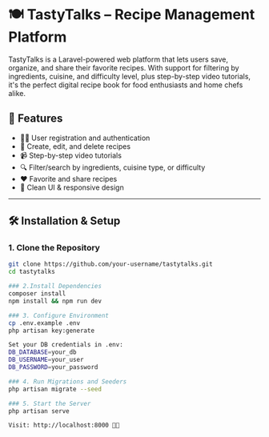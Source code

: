 # 🍽️ TastyTalks – Recipe Management Platform

TastyTalks is a Laravel-powered web platform that lets users save, organize, and share their favorite recipes. With support for filtering by ingredients, cuisine, and difficulty level, plus step-by-step video tutorials, it's the perfect digital recipe book for food enthusiasts and home chefs alike.

## 🚀 Features

- 🧑‍🍳 User registration and authentication
- 📖 Create, edit, and delete recipes
- 📹 Step-by-step video tutorials
- 🔍 Filter/search by ingredients, cuisine type, or difficulty
- ❤️ Favorite and share recipes
- 🧾 Clean UI & responsive design

---

## 🛠️ Installation & Setup

### 1. Clone the Repository
```bash
git clone https://github.com/your-username/tastytalks.git
cd tastytalks

### 2.Install Dependencies
composer install
npm install && npm run dev

### 3. Configure Environment
cp .env.example .env
php artisan key:generate

Set your DB credentials in .env:
DB_DATABASE=your_db
DB_USERNAME=your_user
DB_PASSWORD=your_password

### 4. Run Migrations and Seeders
php artisan migrate --seed

### 5. Start the Server
php artisan serve

Visit: http://localhost:8000 🎉🎉
